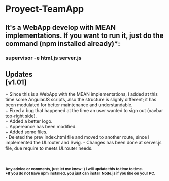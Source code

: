 # Proyect-TeamApp

<h2>It's a WebApp develop with MEAN implementations. If you want to run it, just do the command (npm installed already)*:</h2>
<h3><stronger>supervisor -e html.js server.js</stronger></h3>

<h2>Updates<br>
[v1.01]</h2>
+ Since this is a WebApp with the MEAN implementations, I added at this time some AngularJS scripts, also the structure is slighly different; it has been modulated for better maintenance and understandable.<br>
+ Fixed a bug that happened at the time an user wanted to sign out (navbar top-right side).<br>
+ Added a better logo.<br>
+ Appereance has been modified.<br>
+ Added some files.<br>
- Deleted the prev index.html file and moved to another route, since I implemented the UI.router and Swig.
- Changes has been done at server.js file, due require to meets UI.router needs.<br>
<br>
<br>
<br>
<strong><small>Any advice or comments, just let me know :) I will update this to time to time.</small><br>
<small>*If you do not have npm installed, you just can install Node.js if you like on your PC.</small></strong>
